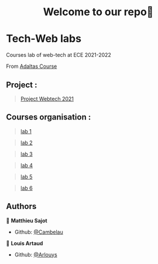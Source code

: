 <h1 align="center">Welcome to our repo👋</h1>
<p>
</p>

# Tech-Web labs

Courses lab of web-tech at ECE 2021-2022

From [Adaltas Course](https://github.com/Cambelau/ece-webtech-2021-fall)

## Project :
> [Project Webtech 2021](/project)
> 
## Courses organisation :
> [lab 1](/labs/lab-1)

> [lab 2](/labs/lab-2)

> [lab 3](/labs/lab-3)

> [lab 4](/labs/lab-4)

> [lab 5](/labs/lab-5)

> [lab 6](/labs/lab-6)


## Authors

👤 **Matthieu Sajot**

* Github: [@Cambelau](https://github.com/Cambelau)

👤 **Louis Artaud**

* Github: [@Arlouys](https://github.com/Arlouys)
